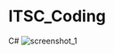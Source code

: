 # ITSC_Coding
C#
![screenshot_1](https://user-images.githubusercontent.com/38188753/48021603-6dc51300-e152-11e8-96ca-25a32306a1b8.png)
